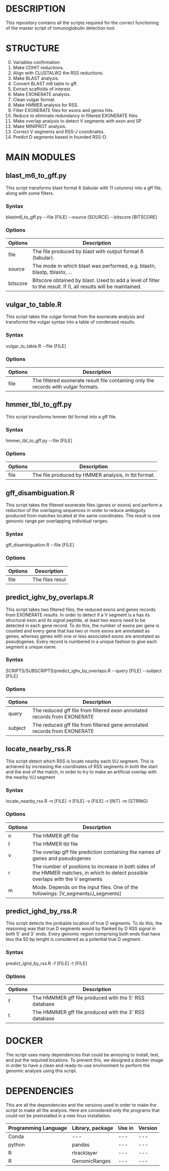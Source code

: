 # DESCRIPTION
This repository contains all the scripts required for the correct functioning of the master script of inmunoglobulin detection tool.

# STRUCTURE
0. Variables confirmation
1. Make CDHIT reductions.
2. Align with CLUSTALW2 the RSS reductions.
3. Make BLAST analysis.
4. Convert BLAST m6 table to gff.
5. Extract scaffolds of interest.
6. Make EXONERATE analysis.
7. Clean vulgar format.
8. Make HMMER analysis for RSS.
9. Filter EXONERATE files for exons and genes hits.
10. Reduce to eliminate redundancy in filtered EXONERATE files.
11. Make overlap analysis to detect V segments with exon and SP
12. Make MINIPROT analysis.
13. Correct V segments and RSS-J coordinates.
14. Predict D segments based in founded RSS-D.

# MAIN MODULES

<!---TRANSFORM BLAST M6 TO GFF-->

## blast_m6_to_gff.py
This script transforms blast format 6 (tabular with 11 columns) into a gff file, along with some filters.

### Syntax

blastm6_to_gff.py --file [FILE] --source [SOURCE] --bitscore [BITSCORE]

### Options

| Options | Description |
| --- | --- |
| file | The file produced by blast with output format 6 (tabular). |
| source | The mode in which blast was performed, e.g. blastn, blastp, tblastx, ... |
| bitscore | Bitscore obtained by blast. Used to add a level of filter to the result. If 0, all results will be maintained. |

<!---TRANSFORM VULGAR TO TABLE-->

## vulgar_to_table.R
This script takes the vulgar format from the exonerate analysis and transforms the vulgar syntax into a table of condensed results.

### Syntax
vulgar_to_table.R --file [FILE]

### Options

| Options | Description |
| --- | --- |
| file | The filtered exonerate result file containing only the records with vulgar formats. |

<!---TRANSFORM HMMR TBL FORMAT TO GFF-->

## hmmer_tbl_to_gff.py 
This script transforms hmmer tbl format into a gff file.

### Syntax
hmmer_tbl_to_gff.py --file [FILE]

### Options

| Options | Description |
| --- | --- |
| file | The file produced by HMMER analysis, in tbl format. |

<!---REDUCE REDUNDANCY FROM MATCHES IN THE SAME COORDINATES-->

## gff_disambiguation.R
This script takes the filtered exonerate files (genes or exons) and perform a reduction of the overlaping sequences in order to reduce 
ambiguity produced from matches located at the same coordinates. The result is one genomic range per overlapping individual ranges.

### Syntax
gff_disambiguation.R --file [FILE]

### Options

| Options | Description |
| --- | --- |
| file | The files resul |

<!---DETECT AND NAME IGHV SEGMENTS AS GENES OR PSEUDOGENES-->

## predict_ighv_by_overlaps.R
This script takes two filtered files, the reduced exons and genes records from EXONERATE results. In order to detect if a V segment is a 
has its structural exon and its signal peptide, at least two exons need to be detected in each gene record. To do this, the number of exons per gene
is counted and every gene that has two or more exons are annotated as genes, whereas genes with one or less associated exons are annotated as
pseudogenes. Every record is numbered in a unique fashion to give each segment a unique name. 

### Syntax
SCRIPTS/SUBSCRIPTS/predict_ighv_by_overlaps.R --query [FILE]  --subject [FILE]

### Options

| Options | Description |
| --- | --- |
| query | The reduced gff file from filtered exon annotated records from EXONERATE |
| subject | The reduced gff file from filtered gene annotated records from EXONERATE |

<!---DETECT RSS NEAR TO V AND J SEGMENTS. 
CORRECT COORDINATES.-->

## locate_nearby_rss.R
This script detect which RSS is locate nearby each V/J segment. This is achieved by increasing the coordinates of RSS segments
in both the start and the end of the match, in order to try to make an artificial overlap with the nearby V/J segment

### Syntax
locate_nearby_rss.R -n [FILE] -t [FILE] -v [FILE] -r [INT] -m [STRING] 

### Options

| Options | Description |
| --- | --- |
| n | The HMMER gff file |
| t | The HMMER tbl file |
| v | The overlap gff file prediction containing the names of genes and pseudogenes |
| r | The number of positions to increase in both sides of the HMMER matches, in which to detect possible overlaps with the V segments |
| m | Mode. Depends on the input files. One of the followings: [V_segments/J_segments] |

<!---PREDICT THE LOCATION OF TRUE D SEGMENTS-->

## predict_ighd_by_rss.R
This script detects the probable location of true D segments. To do this, the reasoning was that true D segments would by flanked by D RSS signal
in both 5' and 3' ends. Every genomic region comprising both ends that have less tha 50 bp lenght is considered as a potential true D segment.

### Syntax
predict_ighd_by_rss.R -f [FILE] -t [FILE]

### Options

| Options | Description |
| --- | --- |
| f | The HMMMER gff file produced with the 5' RSS database |
| t | The HMMMER gff file produced with the 3' RSS database |

# DOCKER
The script uses many dependencies that could be annoying to install, test, and put the required locations. To prevent this, we designed a docker image in order to have 
a clean and ready-to-use environment to perform the genomic analysis using this script.  

# DEPENDENCIES
This are all the dependencies and the versions used in order to make the script to make all the analysis. Here are considered only the programs that could not be
preinstalled in a new linux installation.

| Programming Language | Library, package | Use in | Version | 
| --- | --- | --- | --- |
| Conda | --- | --- | --- |
| python | pandas | --- | --- |
| R | rtracklayer | --- | --- |
| R | GenomicRanges | --- | --- |


